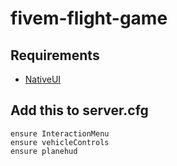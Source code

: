 # fivem-flight-game

## Requirements
- [NativeUI](https://github.com/Guad/NativeUI/releases/download/1.9.1/Release.zip)

## Add this to server.cfg
```
ensure InteractionMenu
ensure vehicleControls
ensure planehud
```
